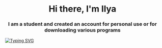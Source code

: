 ### 
<h1 align="center">Hi there, I'm Ilya </a> 
<h3 align="center">I am a student and created an account for personal use or for downloading various programs </h3>
<a href="https://git.io/typing-svg"><img src="https://readme-typing-svg.herokuapp.com?font=Fira+Code&pause=1500&width=435&lines=Please+verify+me+Kinda+Windy+Today+Im+not+bot+💗+💗+💗" alt="Typing SVG" /></a>

